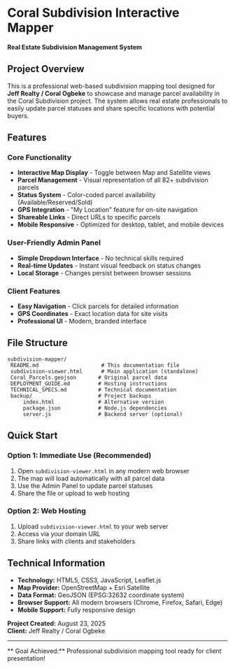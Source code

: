﻿#  Coral Subdivision Interactive Mapper

**Real Estate Subdivision Management System**

##  Project Overview

This is a professional web-based subdivision mapping tool designed for **Jeff Realty / Coral Ogbeke** to showcase and manage parcel availability in the Coral Subdivision project. The system allows real estate professionals to easily update parcel statuses and share specific locations with potential buyers.

##  Features

###  Core Functionality
- **Interactive Map Display** - Toggle between Map and Satellite views
- **Parcel Management** - Visual representation of all 82+ subdivision parcels
- **Status System** - Color-coded parcel availability (Available/Reserved/Sold)
- **GPS Integration** - "My Location" feature for on-site navigation
- **Shareable Links** - Direct URLs to specific parcels
- **Mobile Responsive** - Optimized for desktop, tablet, and mobile devices

###  User-Friendly Admin Panel
- **Simple Dropdown Interface** - No technical skills required
- **Real-time Updates** - Instant visual feedback on status changes
- **Local Storage** - Changes persist between browser sessions

###  Client Features
- **Easy Navigation** - Click parcels for detailed information
- **GPS Coordinates** - Exact location data for site visits
- **Professional UI** - Modern, branded interface

##  File Structure

```
subdivision-mapper/
 README.md                    # This documentation file
 subdivision-viewer.html      # Main application (standalone)
 Coral_Parcels.geojson       # Original parcel data
 DEPLOYMENT_GUIDE.md         # Hosting instructions
 TECHNICAL_SPECS.md          # Technical documentation
 backup/                     # Project backups
     index.html              # Alternative version
     package.json            # Node.js dependencies
     server.js               # Backend server (optional)
```

##  Quick Start

### Option 1: Immediate Use (Recommended)
1. Open `subdivision-viewer.html` in any modern web browser
2. The map will load automatically with all parcel data
3. Use the Admin Panel to update parcel statuses
4. Share the file or upload to web hosting

### Option 2: Web Hosting
1. Upload `subdivision-viewer.html` to your web server
2. Access via your domain URL
3. Share links with clients and stakeholders

##  Technical Information

- **Technology:** HTML5, CSS3, JavaScript, Leaflet.js
- **Map Provider:** OpenStreetMap + Esri Satellite
- **Data Format:** GeoJSON (EPSG:32632 coordinate system)
- **Browser Support:** All modern browsers (Chrome, Firefox, Safari, Edge)
- **Mobile Support:** Fully responsive design

**Project Created:** August 23, 2025  
**Client:** Jeff Realty / Coral Ogbeke  

---

** Goal Achieved:** Professional subdivision mapping tool ready for client presentation!
